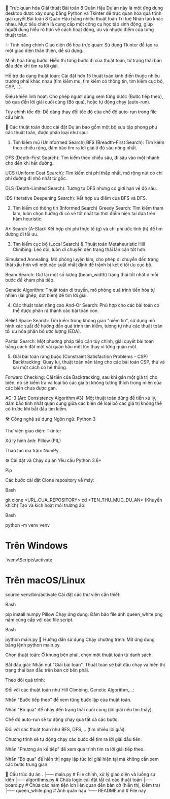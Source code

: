 👑 Trực quan hóa Giải thuật Bài toán 8 Quân Hậu
Dự án này là một ứng dụng desktop được xây dựng bằng Python và Tkinter để trực quan hóa quá trình giải quyết Bài toán 8 Quân Hậu bằng nhiều thuật toán Trí tuệ Nhân tạo khác nhau. Mục tiêu chính là cung cấp một công cụ học tập sinh động, giúp người dùng hiểu rõ hơn về cách hoạt động, ưu và nhược điểm của từng thuật toán.

✨ Tính năng chính
Giao diện đồ họa trực quan: Sử dụng Tkinter để tạo ra một giao diện thân thiện, dễ sử dụng.

Minh họa từng bước: Hiển thị từng bước đi của thuật toán, từ trạng thái ban đầu đến khi tìm ra lời giải.

Hỗ trợ đa dạng thuật toán: Cài đặt hơn 15 thuật toán kinh điển thuộc nhiều trường phái khác nhau (tìm kiếm mù, tìm kiếm có thông tin, tìm kiếm cục bộ, CSP,...).

Điều khiển linh hoạt: Cho phép người dùng xem từng bước (Bước tiếp theo), bỏ qua đến lời giải cuối cùng (Bỏ qua), hoặc tự động chạy (auto-run).

Tùy chỉnh tốc độ: Dễ dàng thay đổi tốc độ của chế độ auto-run trong file cấu hình.

🚀 Các thuật toán được cài đặt
Dự án bao gồm một bộ sưu tập phong phú các thuật toán, được phân loại như sau:

1. Tìm kiếm mù (Uninformed Search)
BFS (Breadth-First Search): Tìm kiếm theo chiều rộng, đảm bảo tìm ra lời giải ở độ sâu nông nhất.

DFS (Depth-First Search): Tìm kiếm theo chiều sâu, đi sâu vào một nhánh cho đến khi hết đường.

UCS (Uniform Cost Search): Tìm kiếm chi phí thấp nhất, mở rộng nút có chi phí đường đi nhỏ nhất từ gốc.

DLS (Depth-Limited Search): Tương tự DFS nhưng có giới hạn về độ sâu.

IDS (Iterative Deepening Search): Kết hợp ưu điểm của BFS và DFS.

2. Tìm kiếm có thông tin (Informed Search)
Greedy Search: Tìm kiếm tham lam, luôn chọn hướng đi có vẻ tốt nhất tại thời điểm hiện tại dựa trên hàm heuristic.

A* Search (A-Star): Kết hợp chi phí thực tế (g) và chi phí ước tính (h) để tìm đường đi tối ưu.

3. Tìm kiếm cục bộ (Local Search) & Thuật toán Metaheuristic
Hill Climbing: Leo đồi, luôn di chuyển đến trạng thái lân cận tốt hơn.

Simulated Annealing: Mô phỏng luyện kim, cho phép di chuyển đến trạng thái xấu hơn với một xác suất nhất định để tránh bị kẹt ở tối ưu cục bộ.

Beam Search: Giữ lại một số lượng (beam_width) trạng thái tốt nhất ở mỗi bước để khám phá tiếp.

Genetic Algorithm: Thuật toán di truyền, mô phỏng quá trình tiến hóa tự nhiên (lai ghép, đột biến) để tìm lời giải.

4. Các thuật toán nâng cao
And-Or Search: Phù hợp cho các bài toán có thể được phân rã thành các bài toán con.

Belief Space Search: Tìm kiếm trong không gian "niềm tin", sử dụng mô hình xác suất để hướng dẫn quá trình tìm kiếm, tương tự như các thuật toán tối ưu hóa phân bố ước lượng (EDA).

Partial Search: Một phương pháp tiếp cận tùy chỉnh, giải quyết bài toán bằng cách đặt một vài quân hậu một lúc thay vì từng quân một.

5. Giải bài toán ràng buộc (Constraint Satisfaction Problems - CSP)
Backtracking: Quay lui, thuật toán nền tảng cho các bài toán CSP, thử và sai một cách có hệ thống.

Forward Checking: Cải tiến của Backtracking, sau khi gán một giá trị cho biến, nó sẽ kiểm tra và loại bỏ các giá trị không tương thích trong miền của các biến chưa được gán.

AC-3 (Arc Consistency Algorithm #3): Một thuật toán dùng để tiền xử lý, đảm bảo tính nhất quán cung giữa các biến để loại bỏ các giá trị không thể có trước khi bắt đầu tìm kiếm.

🛠️ Công nghệ sử dụng
Ngôn ngữ: Python 3

Thư viện giao diện: Tkinter

Xử lý hình ảnh: Pillow (PIL)

Thao tác ma trận: NumPy

⚙️ Cài đặt và Chạy dự án
Yêu cầu
Python 3.6+

Pip

Các bước cài đặt
Clone repository về máy:

Bash

git clone <URL_CUA_REPOSITORY>
cd <TEN_THU_MUC_DU_AN>
(Khuyến khích) Tạo và kích hoạt môi trường ảo:

Bash

python -m venv venv
# Trên Windows
.\venv\Scripts\activate
# Trên macOS/Linux
source venv/bin/activate
Cài đặt các thư viện cần thiết:

Bash

pip install numpy Pillow
Chạy ứng dụng: Đảm bảo file ảnh queen_white.png nằm cùng cấp với các file script.

Bash

python main.py
📖 Hướng dẫn sử dụng
Chạy chương trình: Mở ứng dụng bằng lệnh python main.py.

Chọn thuật toán: Ở khung bên phải, chọn một thuật toán từ danh sách.

Bắt đầu giải: Nhấn nút "Giải bài toán". Thuật toán sẽ bắt đầu chạy và hiển thị trạng thái ban đầu trên bàn cờ bên phải.

Theo dõi quá trình:

Đối với các thuật toán như Hill Climbing, Genetic Algorithm,...:

Nhấn "Bước tiếp theo" để xem từng bước lặp của thuật toán.

Nhấn "Bỏ qua" để nhảy đến trạng thái cuối cùng (lời giải nếu tìm thấy).

Chế độ auto-run sẽ tự động chạy qua tất cả các bước.

Đối với các thuật toán như BFS, DFS,... (tìm nhiều lời giải):

Chương trình sẽ tự động chạy các bước để tìm ra lời giải đầu tiên.

Nhấn "Phương án kế tiếp" để xem quá trình tìm ra lời giải tiếp theo.

Nhấn "Bỏ qua" để hiển thị ngay lập tức lời giải hiện tại mà không cần xem các bước trung gian.

📂 Cấu trúc dự án
.
├── main.py             # File chính, xử lý giao diện và luồng sự kiện
├── algorithms.py       # Chứa logic cài đặt tất cả các thuật toán
├── board.py            # Chứa các hàm tiện ích liên quan đến bàn cờ (hiển thị, kiểm tra)
├── queen_white.png     # Ảnh quân hậu
└── README.md           # File này
